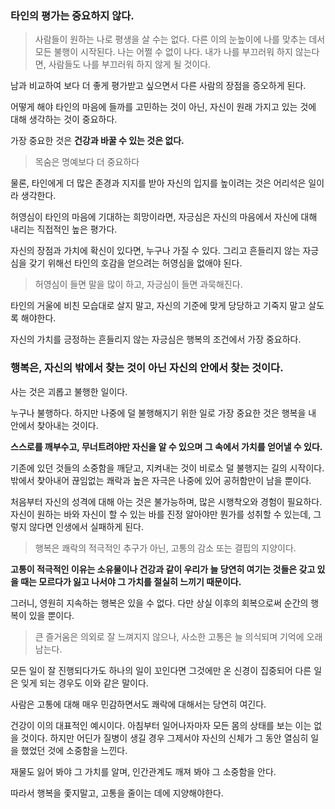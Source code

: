 ### 타인의 평가는 중요하지 않다.

>사람들이 원하는 나로 평생을 살 수는 없다. 다른 이의 눈높이에 나를 맞추는 데서 모든 불행이 시작된다. 
나는 어쩔 수 없이 나다. 내가 나를 부끄러워 하지 않는다면, 사람들도 나를 부끄러워 하지 않게 될 것이다.

남과 비교하여 보다 더 좋게 평가받고 싶으면서 다른 사람의 장점을 증오하게 된다.

어떻게 해야 타인의 마음에 들까를 고민하는 것이 아닌, 자신이 원래 가지고 있는 것에 대해 생각하는 것이 중요하다.

가장 중요한 것은 **건강과 바꿀 수 있는 것은 없다.**

> 목숨은 명예보다 더 중요하다
 
물론, 타인에게 더 많은 존경과 지지를 받아 자신의 입지를 높이려는 것은 어리석은 일이라 생각한다.

허영심이 타인의 마음에 기대하는 희망이라면, 자긍심은 자신의 마음에서 자신에 대해 내리는 직접적인 높은 평가다.

자신의 장점과 가치에 확신이 있다면, 누구나 가질 수 있다. 그리고 흔들리지 않는 자긍심을 갖기 위해선 타인의 호감을 얻으려는
허영심을 없애야 된다.

> 허영심이 들면 말을 많이 하고, 자긍심이 들면 과묵해진다.

타인의 거울에 비친 모습대로 살지 말고, 자신의 기준에 맞게 당당하고 기죽지 말고 살도록 해야한다.

자신의 가치를 긍정하는 흔들리지 않는 자긍심은 행복의 조건에서 가장 중요하다.

### 행복은, 자신의 밖에서 찾는 것이 아닌 자신의 안에서 찾는 것이다.

사는 것은 괴롭고 불행한 일이다. 

누구나 불행하다. 하지만 나중에 덜 불행해지기 위한 일로 가장 중요한 것은 행복을 내 안에서 찾아내는 것이다.

**스스로를 깨부수고, 무너트려야만 자신을 알 수 있으며 그 속에서 가치를 얻어낼 수 있다.** 

기존에 있던 것들의 소중함을 깨닫고, 지켜내는 것이 비로소 덜 불행지는 길의 시작이다. 밖에서 찾아내어 끊임없는 쾌락과 높은 자극은
나중에 있어 공허함만이 남을 뿐이다.

처음부터 자신의 성격에 대해 아는 것은 불가능하며, 많은 시행착오와 경험이 필요하다.
자신이 원하는 바와 자신이 할 수 있는 바를 진정 알아야만 뭔가를 성취할 수 있는데, 그렇지 않다면 인생에서 실패하게 된다.

> 행복은 쾌락의 적극적인 추구가 아닌, 고통의 감소 또는 결핍의 지양이다.

**고통이 적극적인 이유는 소유물이나 건강과 같이 우리가 늘 당연히 여기는 것들은 갖고 있을 때는 모르다가 잃고 나서야 그 가치를 절실히 느끼기 때문이다.**

그러니, 영원히 지속하는 행복은 있을 수 없다. 다만 상실 이후의 회복으로써 순간의 행복이 있을 뿐이다.

> 큰 즐거움은 의외로 잘 느껴지지 않으나, 사소한 고통은 늘 의식되며 기억에 오래 남는다.

모든 일이 잘 진행되다가도 하나의 일이 꼬인다면 그것에만 온 신경이 집중되어 다른 일은 잊게 되는 경우도 이와 같은 말이다.

사람은 고통에 대해 매우 민감하면서도 쾌락에 대해서는 당연히 여긴다.

건강이 이의 대표적인 예시이다. 아침부터 일어나자마자 모든 몸의 상태를 보는 이는 없을 것이다. 하지만 어딘가 질병이 생길 경우 
그제서야 자신의 신체가 그 동안 열심히 일을 했었던 것에 소중함을 느낀다.

재물도 잃어 봐야 그 가치를 알며, 인간관계도 깨져 봐야 그 소중함을 안다.

따라서 행복을 좇지말고, 고통을 줄이는 데에 지양해야한다.

